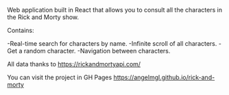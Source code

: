 Web application built in React that allows you to consult all the characters in the Rick and Morty show.

Contains:

-Real-time search for characters by name.
-Infinite scroll of all characters.
-Get a random character.
-Navigation between characters.

All data thanks to https://rickandmortyapi.com/

You can visit the project in GH Pages https://angelmgl.github.io/rick-and-morty
